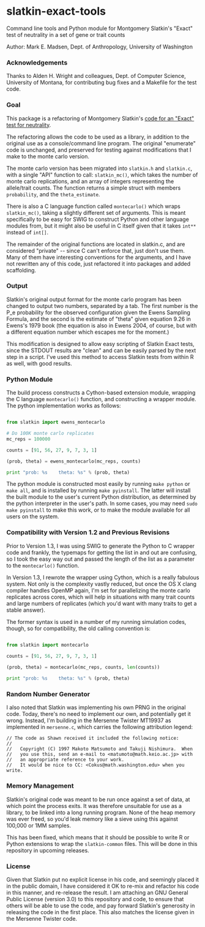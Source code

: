 slatkin-exact-tools
===================

Command line tools and Python module for Montgomery Slatkin's "Exact" test of neutrality in a set of gene or trait counts

Author:  Mark E. Madsen, Dept. of Anthropology, University of Washington


### Acknowledgements ###

Thanks to Alden H. Wright and colleagues, Dept. of Computer Science, University of Montana, for contributing bug fixes and a Makefile for the test code.  



### Goal ###

This package is a refactoring of Montgomery Slatkin's [code for an "Exact" test for neutrality](http://ib.berkeley.edu/labs/slatkin/monty/Ewens_exact.program).  

The refactoring allows the code to be used as a library, in addition to the original use as a console/command line program.  The original "enumerate" code is unchanged, and preserved for testing against modifications that I make to the monte carlo version.  

The monte carlo version has been migrated into `slatkin.h` and `slatkin.c`, with a single "API" function to call: `slatkin_mc()`, which takes the number of monte carlo replications, and an array of integers representing the allele/trait counts.  The function returns a simple struct with members `probability`, and the `theta_estimate`.

There is also a C language function called `montecarlo()` which wraps `slatkin_mc()`, taking a slightly different set of arguments.  This is meant specifically to be easy for SWIG to construct Python and other language modules from, but it might also be useful in C itself given that it takes `int**` instead of `int[]`.  

The remainder of the original functions are located in slatkin.c, and are considered "private" -- since C can't enforce that, just don't use them.  Many of them have interesting conventions for the arguments, and I have not rewritten any of this code, just refactored it into packages and added scaffolding.  

### Output ###

Slatkin's original output format for the monte carlo program has been changed to output two numbers, separated by a tab.  The first number is the P_e probability for the observed configuration given the Ewens Sampling Formula, and the second is the estimate of "theta" given equation 9.26 in Ewens's 1979 book (the equation is also in Ewens 2004, of course, but with a different equation number which escapes me for the moment.)

This modification is designed to allow easy scripting of Slatkin Exact tests, since the STDOUT results are "clean" and can be easily parsed by the next step in a script.  I've used this method to access Slatkin tests from within R as well, with good results.  

### Python Module ###

The build process constructs a Cython-based extension module, wrapping the C language `montecarlo()` function, and constructing a wrapper module.  The python implementation works as follows:

```python

from slatkin import ewens_montecarlo

# Do 100K monte carlo replicates
mc_reps = 100000 

counts = [91, 56, 27, 9, 7, 3, 1]

(prob, theta) = ewens_montecarlo(mc_reps, counts)

print "prob: %s    theta: %s" % (prob, theta)

```


The python module is constructed most easily by running `make python` or `make all`, and is installed by running `make pyinstall`.  The latter will install the built module to the user's current Python distribution, as determined by the python interpreter in the user's path.  In some cases, you may need `sudo make pyinstall` to make this work, or to make the module available for all users on the system.  


### Compatibility with Version 1.2 and Previous Revisions ###

Prior to Version 1.3, I was using SWIG to generate the Python to C wrapper code and frankly, the typemaps for getting the list in and out are confusing, so I took the easy way out and passed the length of the list
as a parameter to the `montecarlo()` function.  

In Version 1.3, I rewrote the wrapper using Cython, which is a really fabulous system.  Not only is the complexity vastly reduced, but once the OS X clang compiler handles OpenMP again, I'm set for parallelizing 
the monte carlo replicates across cores, which will help in situations with many trait counts and large numbers of replicates (which you'd want with many traits to get a stable answer).  

The former syntax is used in a number of my running simulation codes, though, so for compatibility, the old calling convention is:

```python

from slatkin import montecarlo
 
counts = [91, 56, 27, 9, 7, 3, 1]

(prob, theta) = montecarlo(mc_reps, counts, len(counts))

print "prob: %s    theta: %s" % (prob, theta)
```


### Random Number Generator ###

I also noted that Slatkin was implementing his own PRNG in the original code.  Today, there's no need to implement our own, and potentially get it wrong.  Instead, I'm building in the Mersenne Twister MT19937 as implemented in `mersenne.c`, which carries the following attribution legend:

```
// The code as Shawn received it included the following notice:
//
//   Copyright (C) 1997 Makoto Matsumoto and Takuji Nishimura.  When
//   you use this, send an e-mail to <matumoto@math.keio.ac.jp> with
//   an appropriate reference to your work.
//   It would be nice to CC: <Cokus@math.washington.edu> when you write.

```

### Memory Management ###

Slatkin's original code was meant to be run once against a set of data, at which point the process exits.  It was therefore unsuitable for use as a library, to be linked into a long running program.  None of the heap memory was ever freed, so you'd leak memory like a sieve using this against 100,000 or 1MM samples.  

This has been fixed, which means that it should be possible to write R or Python extensions to wrap the `slatkin-common` files.  This will be done in this repository in upcoming releases.  

### License ###

Given that Slatkin put no explicit license in his code, and seemingly placed it in the public domain, I have considered it OK to re-mix and refactor his code in this manner, and re-release the result.  I am attaching an GNU General Public License (version 3.0) to this repository and code, to ensure that others will be able to use the code, and pay forward Slatkin's generosity in releasing the code in the first place.  This also matches the license given in the Mersenne Twister code.  





